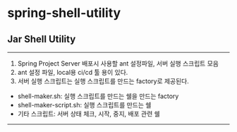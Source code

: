 # spring-shell-utility

## Jar Shell Utility
---
1. Spring Project Server 배포시 사용할 ant 설정파일, 서버 실행 스크립트 모음
2. ant 설정 파일, local용 ci/cd 툴 용이 있다.
3. 서버 실행 스크립트는 실행 스크립트를 만드는 factory로 제공된다.
* shell-maker.sh: 실행 스크립트를 만드는 쉘을 만드는 factory
* shell-maker-script.sh: 실행 스크립트를 만드는 쉘
* 기타 스크립트: 서버 상태 체크, 시작, 중지, 배포 관련 쉘
___